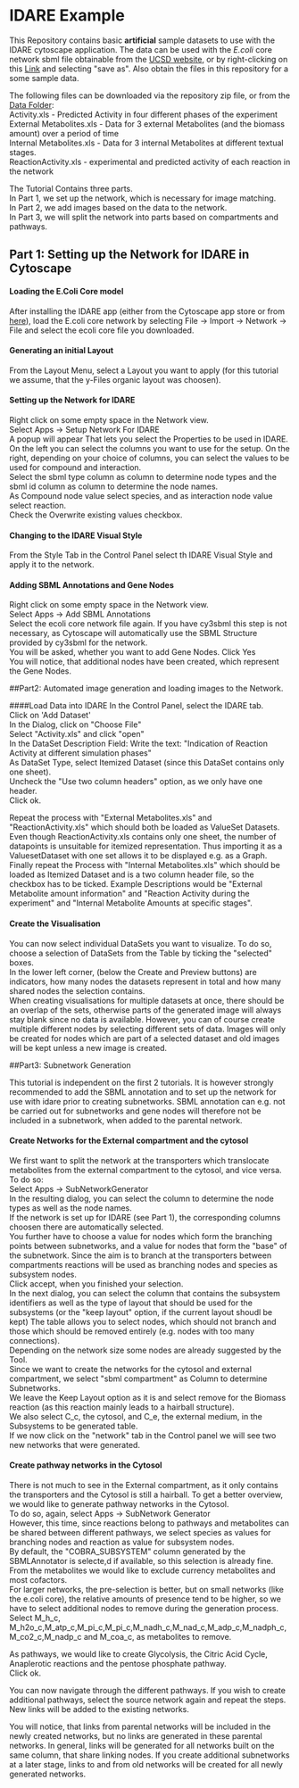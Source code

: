 # IDARE Example

This Repository contains basic **artificial** sample datasets to use with the IDARE cytoscape application.
The data can be used with the *E.coli* core network sbml file obtainable from the [UCSD website](http://systemsbiology.ucsd.edu/Downloads/EcoliCore), 
or by right-clicking on this [Link](http://systemsbiology.ucsd.edu/sites/default/files/Attachments/Images/downloads/Ecoli_core/ecoli_core_model.xml) and selecting "save as".
Also obtain the files in this repository for a some sample data.

The following files can be downloaded via the repository zip file, or from the [Data Folder](https://github.com/sysbiolux/IDARE-QuickStart/tree/master/Data):  
Activity.xls - Predicted Activity in four different phases of the experiment  
External Metabolites.xls - Data for 3 external Metabolites (and the biomass amount) over a period of time  
Internal Metabolites.xls - Data for 3 internal Metabolites at different textual stages.  
ReactionActivity.xls - experimental and predicted activity of each reaction in the network  

The Tutorial Contains three parts.  
In Part 1, we set up the network, which is necessary for image matching.  
In Part 2, we add images based on the data to the network.  
In Part 3, we will split the network into parts based on compartments and pathways.  

## Part 1: Setting up the Network for IDARE in Cytoscape

#### Loading the E.Coli Core model
After installing the IDARE app (either from the Cytoscape app store or from [here](http://idare-server.uni.lu/IDARE.jar)), load the E.coli core network by selecting
File -> Import -> Network -> File and select the ecoli core file you downloaded.

#### Generating an initial Layout
From the Layout Menu, select a Layout you want to apply (for this tutorial we assume, that the y-Files organic layout was choosen).

#### Setting up the Network for IDARE

Right click on some empty space in the Network view.  
Select Apps -> Setup Network For IDARE  
A popup will appear That lets you select the Properties to be used in IDARE.  
On the left you can select the columns you want to use for the setup. On the right, depending on your choice of columns, you can select the values to be used for compound and interaction.  
Select the sbml type column as column to determine node types and the sbml id column as column to determine the node names.  
As Compound node value select species, and as interaction node value select reaction.  
Check the Overwrite existing values checkbox.  

#### Changing to the IDARE Visual Style
From the Style Tab in the Control Panel select th IDARE Visual Style and apply it to the network.

#### Adding SBML Annotations and Gene Nodes
Right click on some empty space in the Network view.  
Select Apps -> Add SBML Annotations  
Select the ecoli core network file again. If you have cy3sbml this step is not necessary, as Cytoscape will automatically use the SBML Structure provided by cy3sbml for the network.  
You will be asked, whether you want to add Gene Nodes. Click Yes  
You will notice, that additional nodes have been created, which represent the Gene Nodes.  

##Part2: Automated image generation and loading images to the Network.

####Load Data into IDARE
In the Control Panel, select the IDARE tab.  
Click on 'Add Dataset'  
In the Dialog, click on "Choose File"  
Select "Activity.xls" and click "open"  
In the DataSet Description Field: Write the text: "Indication of Reaction Activity at different simulation phases"  
As DataSet Type, select Itemized Dataset (since this DataSet contains only one sheet).  
Uncheck the "Use two column headers" option, as we only have one header.  
Click ok.  

Repeat the process with "External Metabolites.xls" and "ReactionActivity.xls" which should both be loaded as ValueSet Datasets.
Even though ReactionActivity.xls contains only one sheet, the number of datapoints is unsuitable for itemized representation. 
Thus importing it as a ValuesetDataset with one set allows it to be displayed e.g. as a Graph.  
Finally repeat the Process with "Internal Metabolites.xls" which should be loaded as Itemized Dataset and is a two column header file, so the checkbox has to be ticked.
Example Descriptions would be "External Metabolite amount information" and "Reaction Activity during the experiment" and "Internal Metabolite Amounts at specific stages".

#### Create the Visualisation
You can now select individual DataSets you want to visualize. 
To do so, choose a selection of DataSets from the Table by ticking the "selected" boxes.  
In the lower left corner, (below the Create and Preview buttons) are indicators, how many nodes the datasets represent in total and how many shared nodes the selection contains.  
When creating visualisations for multiple datasets at once, there should be an overlap of the sets, otherwise parts of the generated image will always stay blank since no data is available.
However, you can of course create multiple different nodes by selecting different sets of data.
Images will only be created for nodes which are part of a selected dataset and old images will be kept unless a new image is created.


##Part3: Subnetwork Generation

This tutorial is independent on the first 2 tutorials. It is however strongly recommended to add the SBML annotation and to set up the network for use with idare prior to creating subnetworks.
SBML annotation can e.g. not be carried out for subnetworks and gene nodes will therefore not be included in a subnetwork, when added to the parental network. 

#### Create Networks for the External compartment and the cytosol
We first want to split the network at the transporters which translocate metabolites from the external compartment to the cytosol, and vice versa.  
To do so:  
Select Apps -> SubNetworkGenerator  
In the resulting dialog, you can select the column to determine the node types as well as the node names.  
If the network is set up for IDARE (see Part 1), the corresponding columns choosen there are automatically selected.  
You further have to choose a value for nodes which form the branching points between subnetworks, and a value for nodes that form the "base" of the subnetwork.
Since the aim is to branch at the transporters between compartments reactions will be used as branching nodes and species as subsystem nodes.   
Click accept, when you finished your selection.  
In the next dialog, you can select the column that contains the subsystem identifiers as well as the type of layout that should be used for the subsystems (or the "keep layout" option, if the current layout shoudl be kept)
The table allows you to select nodes, which should not branch and those which should be removed entirely  (e.g. nodes with too many connections).   
Depending on the network size some nodes are already suggested by the Tool.  
Since we want to create the networks for the cytosol and external compartment, we select "sbml compartment" as Column to determine Subnetworks.  
We leave the Keep Layout option as it is and select remove for the Biomass reaction (as this reaction mainly leads to a hairball structure).  
We also select C\_c,  the cytosol, and C\_e, the external medium, in the Subsystems to be generated table.   
If we now click on the "network" tab in the Control panel we will see two new networks that were generated.   

#### Create pathway networks in the Cytosol
There is not much to see in the External compartment, as it only contains the transporters and the Cytosol is still a hairball. 
To get a better overview, we would like to generate pathway networks in the Cytosol.  
To do so, again, select Apps -> SubNetwork Generator  
However, this time, since reactions belong to pathways and metabolites can be shared between different pathways, we select species as values for branching nodes and reaction as value for subsystem nodes.  
By default, the "COBRA_SUBSYSTEM" column generated by the SBMLAnnotator is selecte,d if available, so this selection is already fine.  
From the metabolites we would like to exclude currency metabolites and most cofactors.  
For larger networks, the pre-selection is better, but on small networks (like the e.coli core), the relative amounts of presence tend to be higher, so we have to select additional nodes to remove during the generation process.  
Select M\_h\_c, M\_h2o\_c,M\_atp\_c,M\_pi\_c,M\_pi\_c,M\_nadh\_c,M\_nad\_c,M\_adp\_c,M\_nadph\_c,M\_co2\_c,M\_nadp\_c and M\_coa\_c, as metabolites to remove.  

As pathways, we would like to create Glycolysis, the Citric Acid Cycle, Anaplerotic reactions and the pentose phosphate pathway.  
Click ok.  

You can now navigate through the different pathways. If you wish to create additional pathways, select the source network again and repeat the steps.
New links will be added to the existing networks.

You will notice, that links from parental networks will be included in the newly created networks, but no links are generated in these parental networks. 
In general, links will be generated for all networks built on the same column, that share linking nodes. 
If you create additional subnetworks at a later stage, links to and from old networks will be created for all newly generated networks.





